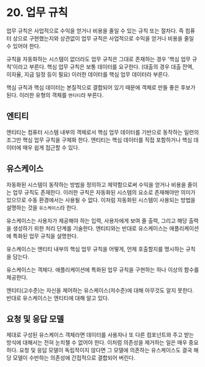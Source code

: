 # 20. 업무 규칙
업무 규칙은 사업적으로 수익을 얻거나 비용을 줄일 수 있는 규칙 또는 절차다. 즉 컴퓨터 상으로 구현했는지와 상관없이 업무 규칙은 사업적으로 수익을 얻거나 비용을 줄일 수 있어야 한다. 

규칙을 자동화하는 시스템이 없더라도 업무 규칙은 그대로 존재하는 경우 '핵심 업무 규칙'이라고 부른다. 핵심 업무 규칙은 보통 데이터를 요구한다. (대출의 경우 대출 잔액, 이자율, 지급 일정 등이 필요) 이러한 데이터를 핵심 업무 데이터라 부른다.

핵심 규칙과 핵심 데이터는 본질적으로 결합되어 있기 때문에 객체로 만들 좋은 후보가 된다. 이러한 유형의 객체를 `엔티티`라 부른다.

## 엔티티
엔티티는 컴퓨터 시스템 내부의 객체로서 핵심 업무 데이터를 기반으로 동작하는 일련의 조그만 핵심 업무 규칙을 구체화 한다. 엔티티는 핵심 데이터를 직접 포함하거나 핵심 데이터에 매우 쉽게 접근할 수 있다.

## 유스케이스
자동화된 시스템이 동작하는 방법을 정의하고 제약함으로써 수익을 얻거나 비용을 줄이는 업무 규칙도 존재한다. 이러한 규칙은 자동화된 시스템의 요소로 존재해야만 의미가 있으므로 수동 환경에서는 사용될 수 없다. 이처럼 자동화된 시스템이 사용되는 방법을 설명하는 것을 `유스케이스`라 한다. 

유스케이스는 사용자가 제공해야 하는 입력, 사용자에게 보여 줄 출력, 그리고 해당 출력을 생성하기 위한 처리 단계를 기술한다. 엔티티와는 반대로 유스케이스는 애플리케이션에 특화된 업무 규칙을 설명한다. 

유스케이스는 엔티티 내부의 핵심 업무 규칙을 어떻게, 언제 호출할지를 명시하는 규칙을 담는다. 

유스케이스는 객체다. 애플리케이션에 특화된 업무 규칙을 구현하는 하나 이상의 함수를 제공한다. 

엔티티(고수준)는 자신을 제어하는 유스케이스(저수준)에 대해 아무것도 알지 못한다. 반대로 유스케이스는 엔티티에 대해 알고 있다.

## 요청 및 응답 모델
제대로 구성된 유스케이스 객체라면 데이터를 사용자나 또 다른 컴포넌트와 주고 받는 방식에 대해서는 전혀 눈치챌 수 없어야 한다. 이처럼 의존성을 제거하는 일은 매우 중요하다. 요청 및 응답 모델이 독립적이지 않다면 그 모델에 의존하는 유스케이스도 결국 해당 모델이 수반하는 의존성에 간접적으로 결합되어 버린다. 